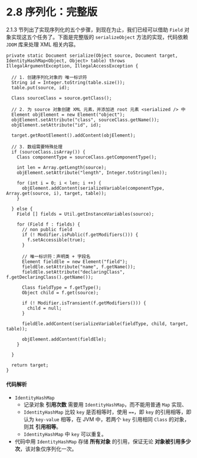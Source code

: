 # 2.8 序列化：完整版

2.1.3 节列出了实现序列化的五个步骤，到现在为止，我们已经可以借助 `Field` 对象实现这五个任务了。下面是完整版的 `serializeObject` 方法的实现，代码依赖 `JDOM` 库来处理 XML 相关内容。

```
private static Document serialize(Object source, Document target, IdentityHashMap<Object, Object> table) throws IllegalArgumentException, IllegalAccessException {

  // 1. 创建序列化对象的 唯一标识符
  String id = Integer.toString(table.size());
  table.put(source, id);

  Class sourceClass = source.getClass();

  // 2. 为 source 对象创建 XML 元素，并添加进 root 元素 <serialized /> 中
  Element objElement = new Element("object");
  objElement.setAttribute("class", sourceClass.getName());
  objElement.setAttribute("id", id);

  target.getRootElement().addContent(objElement);

  // 3. 数组需要特殊处理
  if (sourceClass.isArray()) {
    Class componentType = sourceClass.getComponentType();

    int len = Array.getLength(source);
    objElement.setAttribute("length", Integer.toString(len));

    for (int i = 0; i < len; i ++) {
      objElement.addContent(serializeVariable(componentType, Array.get(source, i), target, table));
    }

  } else {
    Field [] fields = Util.getInstanceVariables(source);

    for (Field f : fields) {
      // non public field
      if (! Modifier.isPublic(f.getModifiers())) {
        f.setAccessible(true);
      }

      // 唯一标识符：声明类 + 字段名
      Element fieldEle = new Element("field");
      fieldEle.setAttribute("name", f.getName());
      fieldEle.setAttribute("declaringClass", f.getDeclaringClass().getName());

      Class fieldType = f.getType();
      Object child = f.get(source);

      if (! Modifier.isTransient(f.getModifiers())) {
        child = null;
      }

      fieldEle.addContent(serializeVariable(fieldType, child, target, table));

      objElement.addContent(fieldEle);
    }

  }

  return target;
}
```

#### 代码解析

* `IdentityHashMap`
  + 记录对象 **引用次数** 需要用 `IdentityHashMap`，而不能用普通 `Map` 实现、
  + `IdentityHashMap` 比较 `key` 是否相等时，使用 `==`，即 `key` 的引用相等，即认为 `key-value` 相等，在 JVM 中，若两个 `key` 引用相同 `Class` 的对象，则其 **引用相等**。
  + `IdentityHashMap` 中 `key` 可以重复。
* 代码中用 `IdentityHashMap` 存储 **所有对象** 的引用，保证无论 **对象被引用多少次**，该对象仅序列化一次。

